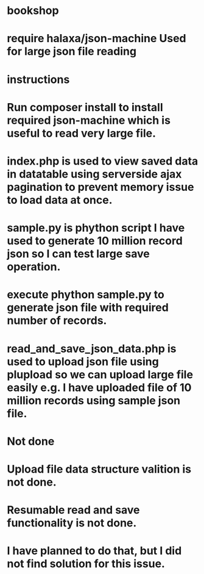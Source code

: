 # bookshop

# require halaxa/json-machine Used for large json file reading

# instructions

# Run composer install to install required json-machine which is useful to read very large file.

# index.php is used to view saved data in datatable using serverside ajax pagination to prevent memory issue to load data at once.

# sample.py is phython script I have used to generate 10 million record json so I can test large save operation.

# execute phython sample.py to generate json file with required number of records.

# read_and_save_json_data.php is used to upload json file using plupload so we can upload large file easily e.g. I have uploaded file of 10 million records using sample json file.

# Not done

# Upload file data structure valition is not done.

# Resumable read and save functionality is not done. 

# I have planned to do that, but I did not find solution for this issue.


